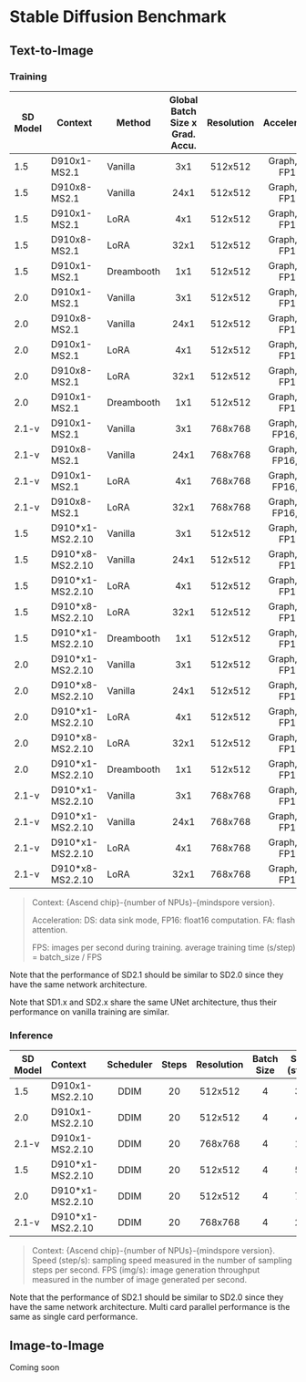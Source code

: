 # Stable Diffusion Benchmark

## Text-to-Image

### Training

| SD Model      |   Context      |  Method      | Global Batch Size x Grad. Accu. |   Resolution       |   Acceleration   |   FPS (img/s)  |
|---------------|---------------|--------------|:-------------------:|:------------------:|:----------------:|:----------------:|
| 1.5           |    D910x1-MS2.1      |    Vanilla   |      3x1             |     512x512         | Graph, DS, FP16,  |       5.98          |
| 1.5           |    D910x8-MS2.1      |    Vanilla   |      24x1             |     512x512         | Graph, DS, FP16,  |       31.18          |
| 1.5           |    D910x1-MS2.1      |    LoRA      |      4x1             |     512x512         | Graph, DS, FP16,  |       8.25          |
| 1.5           |    D910x8-MS2.1      |    LoRA      |      32x1             |     512x512         | Graph, DS, FP16,  |       63.85          |
| 1.5           |    D910x1-MS2.1      |    Dreambooth      |      1x1             |     512x512         | Graph, DS, FP16,  |     2.09            |
| 2.0           |    D910x1-MS2.1       |    Vanilla      |      3x1             |     512x512         | Graph, DS, FP16,  |       6.19          |
| 2.0           |    D910x8-MS2.1       |    Vanilla      |      24x1             |     512x512         | Graph, DS, FP16,  |       33.50          |
| 2.0           |    D910x1-MS2.1       |    LoRA      |      4x1             |     512x512         | Graph, DS, FP16,  |          9.46       |
| 2.0           |    D910x8-MS2.1       |    LoRA      |      32x1             |     512x512         | Graph, DS, FP16,  |          73.51       |
| 2.0           |    D910x1-MS2.1       |    Dreambooth      |      1x1             |     512x512         | Graph, DS, FP16,  |     2.18            |
| 2.1-v           |    D910x1-MS2.1       |    Vanilla      |      3x1             |     768x768         | Graph, DS, FP16, FA  |       3.16          |
| 2.1-v           |    D910x8-MS2.1       |    Vanilla      |      24x1             |     768x768         | Graph, DS, FP16, FA  |       18.98          |
| 2.1-v           |    D910x1-MS2.1       |    LoRA      |      4x1                 |     768x768         | Graph, DS, FP16, FA  |       3.39          |
| 2.1-v           |    D910x8-MS2.1       |    LoRA      |      32x1                 |     768x768         | Graph, DS, FP16, FA  |       23.45          |
| 1.5           |    D910*x1-MS2.2.10      |    Vanilla   |      3x1             |     512x512         | Graph, DS, FP16,  |       9.22          |
| 1.5           |    D910*x8-MS2.2.10      |    Vanilla   |      24x1             |     512x512         | Graph, DS, FP16,  |      52.30          |
| 1.5           |    D910*x1-MS2.2.10      |    LoRA      |      4x1             |     512x512         | Graph, DS, FP16,  |       13.58          |
| 1.5           |    D910*x8-MS2.2.10      |    LoRA      |      32x1             |     512x512         | Graph, DS, FP16,  |       105.08          |
| 1.5           |    D910*x1-MS2.2.10      |    Dreambooth      |      1x1             |     512x512         | Graph, DS, FP16,  |       2.92          |
| 2.0           |    D910*x1-MS2.2.10       |    Vanilla      |      3x1             |     512x512         | Graph, DS, FP16,  |         10.03        |
| 2.0           |    D910*x8-MS2.2.10       |    Vanilla      |      24x1             |     512x512         | Graph, DS, FP16,  |         55.69        |
| 2.0           |    D910*x1-MS2.2.10       |    LoRA      |      4x1             |     512x512         | Graph, DS, FP16,  |            15.88     |
| 2.0           |    D910*x8-MS2.2.10       |    LoRA      |      32x1             |     512x512         | Graph, DS, FP16,  |            119.74     |
| 2.0           |    D910*x1-MS2.2.10       |    Dreambooth      |      1x1             |     512x512         | Graph, DS, FP16,  |        2.93         |
| 2.1-v           |    D910*x1-MS2.2.10       |    Vanilla      |      3x1             |     768x768         | Graph, DS, FP16,  |         5.80        |
| 2.1-v           |    D910*x1-MS2.2.10       |    Vanilla      |      24x1             |     768x768         | Graph, DS, FP16,  |         46.02        |
| 2.1-v           |    D910*x1-MS2.2.10       |    LoRA      |      4x1                 |     768x768         | Graph, DS, FP16,  |         6.65        |
| 2.1-v           |    D910*x8-MS2.2.10       |    LoRA      |      32x1                 |     768x768         | Graph, DS, FP16,  |         52.57        |
> Context: {Ascend chip}-{number of NPUs}-{mindspore version}.
>
> Acceleration: DS: data sink mode, FP16: float16 computation. FA: flash attention.
>
>FPS: images per second during training. average training time (s/step) = batch_size / FPS

Note that the performance of SD2.1 should be similar to SD2.0 since they have the same network architecture.

Note that SD1.x and SD2.x share the same UNet architecture, thus their performance on vanilla training are similar.

<!--
TB tested:
| 1.5           |    D910x1-MS2.1      |    ControlNet      |      4x1             |     512x512         | Graph, DS, FP16,  |                 |
| 2.1-v           |    D910x1-MS2.1       |    Dreambooth      |      1x1             |     768x768         | Graph, DS, FP16,  |                 |
| 1.5           |    D910*x1-MS2.2      |    ControlNet      |      4x1             |     512x512         | Graph, DS, FP16,  |                 |

Other Acceleration techniques:
Flash Attention,
-->


### Inference

| SD Model      |     Context |  Scheduler   | Steps              |  Resolution   |      Batch Size     |  Speed (step/s)     | FPS (img/s)     |
|---------------|:-----------|:------------:|:------------------:|:----------------:|:----------------:|:----------------:|:----------------:|
| 1.5           |     D910x1-MS2.2.10    |  DDIM       |   20       |    512x512         |       4          |    3.27        |       0.58       |
| 2.0           |     D910x1-MS2.2.10    |  DDIM       |   20       |    512x512         |       4          |    4.23       |        0.73       |
| 2.1-v         |     D910x1-MS2.2.10    |  DDIM       |   20       |    768x768         |       4          |     1.09     |         0.20      |
| 1.5           |     D910*x1-MS2.2.10   |  DDIM       |   20       |    512x512         |       4          |       5.56     |         0.87      |
| 2.0           |     D910*x1-MS2.2.10   |  DDIM       |   20       |    512x512         |       4          |      7.80     |         1.14      |
| 2.1-v         |     D910*x1-MS2.2.10   |  DDIM       |   20       |    768x768         |       4          |      2.51     |         0.40      |
> Context: {Ascend chip}-{number of NPUs}-{mindspore version}.
> Speed (step/s): sampling speed measured in the number of sampling steps per second.
> FPS (img/s): image generation throughput measured in the number of image generated per second.

Note that the performance of SD2.1 should be similar to SD2.0 since they have the same network architecture.
Multi card parallel performance is the same as single card performance.


<!--
Add a column for model/pipeline yaml config?
Mixed precision belongs to configuration
-->

## Image-to-Image

Coming soon
